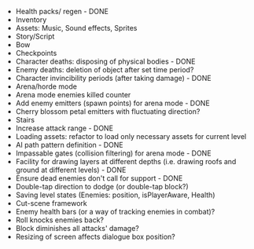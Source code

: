 - Health packs/ regen - DONE
- Inventory
- Assets: Music, Sound effects, Sprites
- Story/Script
- Bow
- Checkpoints
- Character deaths: disposing of physical bodies - DONE
- Enemy deaths: deletion of object after set time period?
- Character invincibility periods (after taking damage) - DONE
- Arena/horde mode
- Arena mode enemies killed counter
- Add enemy emitters (spawn points) for arena mode - DONE
- Cherry blossom petal emitters with fluctuating direction?
- Stairs
- Increase attack range - DONE
- Loading assets: refactor to load only necessary assets for current level
- AI path pattern definition - DONE
- Impassable gates (collision filtering) for arena mode - DONE
- Facility for drawing layers at different depths
	(i.e. drawing roofs and ground at different levels) - DONE
- Ensure dead enemies don't call for support - DONE
- Double-tap direction to dodge (or double-tap block?)
- Saving level states (Enemies: position, isPlayerAware, Health)
- Cut-scene framework
- Enemy health bars (or a way of tracking enemies in combat)?
- Roll knocks enemies back?
- Block diminishes all attacks' damage?
- Resizing of screen affects dialogue box position?